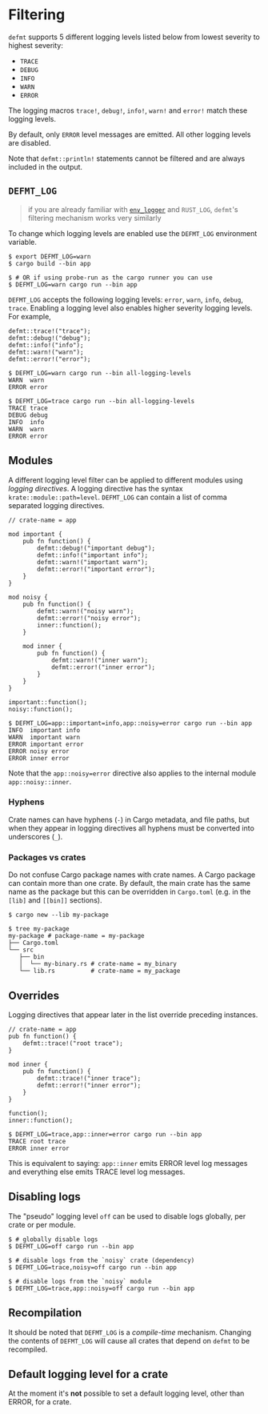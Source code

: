 # Filtering

`defmt` supports 5 different logging levels listed below from lowest severity to highest severity:

- `TRACE`
- `DEBUG`
- `INFO`
- `WARN`
- `ERROR`

The logging macros `trace!`, `debug!`, `info!`, `warn!` and `error!` match these logging levels.

By default, only `ERROR` level messages are emitted.
All other logging levels are disabled.

Note that `defmt::println!` statements cannot be filtered and are always included in the output.

## `DEFMT_LOG`

> if you are already familiar with [`env_logger`] and `RUST_LOG`, `defmt`'s filtering mechanism works very similarly

[`env_logger`]: https://docs.rs/env_logger/0.9.0/env_logger/

To change which logging levels are enabled use the `DEFMT_LOG` environment variable.

``` console
$ export DEFMT_LOG=warn
$ cargo build --bin app

$ # OR if using probe-run as the cargo runner you can use
$ DEFMT_LOG=warn cargo run --bin app
```

`DEFMT_LOG` accepts the following logging levels: `error`, `warn`, `info`, `debug`, `trace`.
Enabling a logging level also enables higher severity logging levels.
For example,

``` rust,ignore
defmt::trace!("trace");
defmt::debug!("debug");
defmt::info!("info");
defmt::warn!("warn");
defmt::error!("error");
```

``` console
$ DEFMT_LOG=warn cargo run --bin all-logging-levels
WARN  warn
ERROR error

$ DEFMT_LOG=trace cargo run --bin all-logging-levels
TRACE trace
DEBUG debug
INFO  info
WARN  warn
ERROR error
```

## Modules

A different logging level filter can be applied to different modules using *logging directives*.
A logging directive has the syntax `krate::module::path=level`.
`DEFMT_LOG` can contain a list of comma separated logging directives.

``` rust,ignore
// crate-name = app

mod important {
    pub fn function() {
        defmt::debug!("important debug");
        defmt::info!("important info");
        defmt::warn!("important warn");
        defmt::error!("important error");
    }
}

mod noisy {
    pub fn function() {
        defmt::warn!("noisy warn");
        defmt::error!("noisy error");
        inner::function();
    }

    mod inner {
        pub fn function() {
            defmt::warn!("inner warn");
            defmt::error!("inner error");
        }
    }
}

important::function();
noisy::function();
```

``` console
$ DEFMT_LOG=app::important=info,app::noisy=error cargo run --bin app
INFO  important info
WARN  important warn
ERROR important error
ERROR noisy error
ERROR inner error
```

Note that the `app::noisy=error` directive also applies to the internal module `app::noisy::inner`.

### Hyphens

Crate names can have hyphens (`-`) in Cargo metadata, and file paths, but when they appear in logging directives all hyphens must be converted into underscores (`_`).

### Packages vs crates

Do not confuse Cargo package names with crate names.
A Cargo package can contain more than one crate.
By default, the main crate has the same name as the package but this can be overridden in `Cargo.toml` (e.g. in the `[lib]` and `[[bin]]` sections).

``` console
$ cargo new --lib my-package

$ tree my-package
my-package # package-name = my-package
├── Cargo.toml
└── src
   ├── bin
   │  └── my-binary.rs # crate-name = my_binary
   └── lib.rs          # crate-name = my_package
```

## Overrides

Logging directives that appear later in the list override preceding instances.

``` rust,ignore
// crate-name = app
pub fn function() {
    defmt::trace!("root trace");
}

mod inner {
    pub fn function() {
        defmt::trace!("inner trace");
        defmt::error!("inner error");
    }
}

function();
inner::function();
```

``` console
$ DEFMT_LOG=trace,app::inner=error cargo run --bin app
TRACE root trace
ERROR inner error
```

This is equivalent to saying:
`app::inner` emits ERROR level log messages and everything else emits TRACE level log messages.

## Disabling logs

The "pseudo" logging level `off` can be used to disable logs globally, per crate or per module.

``` console
$ # globally disable logs
$ DEFMT_LOG=off cargo run --bin app

$ # disable logs from the `noisy` crate (dependency)
$ DEFMT_LOG=trace,noisy=off cargo run --bin app

$ # disable logs from the `noisy` module
$ DEFMT_LOG=trace,app::noisy=off cargo run --bin app
```

## Recompilation

It should be noted that `DEFMT_LOG` is a *compile-time* mechanism.
Changing the contents of `DEFMT_LOG` will cause all crates that depend on `defmt` to be recompiled.

## Default logging level for a crate

At the moment it's **not** possible to set a default logging level, other than ERROR, for a crate.
